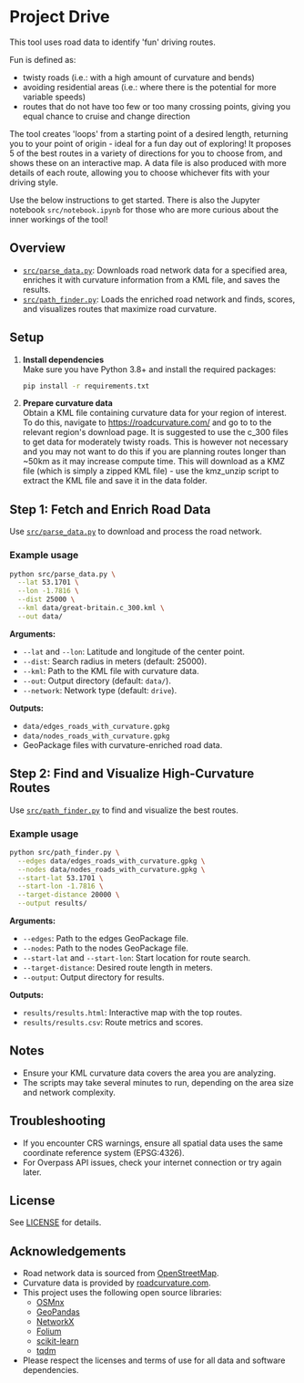 # Project Drive

This tool uses road data to identify 'fun' driving routes.

Fun is defined as:
- twisty roads (i.e.: with a high amount of curvature and bends)
- avoiding residential areas (i.e.: where there is the potential for more variable speeds)
- routes that do not have too few or too many crossing points, giving you equal chance to cruise and change direction

The tool creates 'loops' from a starting point of a desired length, returning you to your point of origin - ideal for a fun day out of exploring! It proposes 5 of the best routes in a variety of directions for you to choose from, and shows these on an interactive map. A data file is also produced with more details of each route, allowing you to choose whichever fits with your driving style.

Use the below instructions to get started. There is also the Jupyter notebook `src/notebook.ipynb` for those who are more curious about the inner workings of the tool!

## Overview

- [`src/parse_data.py`](src/parse_data.py): Downloads road network data for a specified area, enriches it with curvature information from a KML file, and saves the results.
- [`src/path_finder.py`](src/path_finder.py): Loads the enriched road network and finds, scores, and visualizes routes that maximize road curvature.

## Setup

1. **Install dependencies**  
   Make sure you have Python 3.8+ and install the required packages:
   ```sh
   pip install -r requirements.txt
   ```

2. **Prepare curvature data**  
   Obtain a KML file containing curvature data for your region of interest. To do this, navigate to https://roadcurvature.com/ and go to to the relevant region's download page. It is suggested to use the c_300 files to get data for moderately twisty roads. This is however not necessary and you may not want to do this if you are planning routes longer than ~50km as it may increase compute time.
   This will download as a KMZ file (which is simply a zipped KML file) - use the kmz_unzip script to extract the KML file and save it in the data folder.

## Step 1: Fetch and Enrich Road Data

Use [`src/parse_data.py`](src/parse_data.py) to download and process the road network.

### Example usage

```sh
python src/parse_data.py \
  --lat 53.1701 \
  --lon -1.7816 \
  --dist 25000 \
  --kml data/great-britain.c_300.kml \
  --out data/
```

**Arguments:**
- `--lat` and `--lon`: Latitude and longitude of the center point.
- `--dist`: Search radius in meters (default: 25000).
- `--kml`: Path to the KML file with curvature data.
- `--out`: Output directory (default: `data/`).
- `--network`: Network type (default: `drive`).

**Outputs:**
- `data/edges_roads_with_curvature.gpkg`
- `data/nodes_roads_with_curvature.gpkg`
- GeoPackage files with curvature-enriched road data.

## Step 2: Find and Visualize High-Curvature Routes

Use [`src/path_finder.py`](src/path_finder.py) to find and visualize the best routes.

### Example usage

```sh
python src/path_finder.py \
  --edges data/edges_roads_with_curvature.gpkg \
  --nodes data/nodes_roads_with_curvature.gpkg \
  --start-lat 53.1701 \
  --start-lon -1.7816 \
  --target-distance 20000 \
  --output results/
```

**Arguments:**
- `--edges`: Path to the edges GeoPackage file.
- `--nodes`: Path to the nodes GeoPackage file.
- `--start-lat` and `--start-lon`: Start location for route search.
- `--target-distance`: Desired route length in meters.
- `--output`: Output directory for results.

**Outputs:**
- `results/results.html`: Interactive map with the top routes.
- `results/results.csv`: Route metrics and scores.

## Notes

- Ensure your KML curvature data covers the area you are analyzing.
- The scripts may take several minutes to run, depending on the area size and network complexity.

## Troubleshooting

- If you encounter CRS warnings, ensure all spatial data uses the same coordinate reference system (EPSG:4326).
- For Overpass API issues, check your internet connection or try again later.

## License

See [LICENSE](LICENSE) for details.

## Acknowledgements

- Road network data is sourced from [OpenStreetMap](https://www.openstreetmap.org/).
- Curvature data is provided by [roadcurvature.com](https://roadcurvature.com/).
- This project uses the following open source libraries:
  - [OSMnx](https://github.com/gboeing/osmnx)
  - [GeoPandas](https://geopandas.org/)
  - [NetworkX](https://networkx.org/)
  - [Folium](https://python-visualization.github.io/folium/)
  - [scikit-learn](https://scikit-learn.org/)
  - [tqdm](https://tqdm.github.io/)
- Please respect the licenses and terms of use for all data and software dependencies.